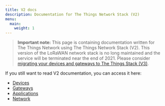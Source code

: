 ```yaml
---
title: V2 docs
description: Documentation for The Things Network Stack (V2)
menu:
  main:
    weight: 1
---
```


> **Important note:** This page is containing documentation written for The Things Network using The Things Network Stack (V2). This version of the LoRaWAN network stack is no long maintained and the service will be terminated near the end of 2021. Please consider [migrating your devices and gateways to The Things Stack (V3)](../the-things-stack/migrate-to-v3.md). 

If you still want to read V2 documentation, you can access it here: 

- [Devices](../devices)
- [Gateways](../gateways)
- [Applications](../applications)
- [Network](../network)
